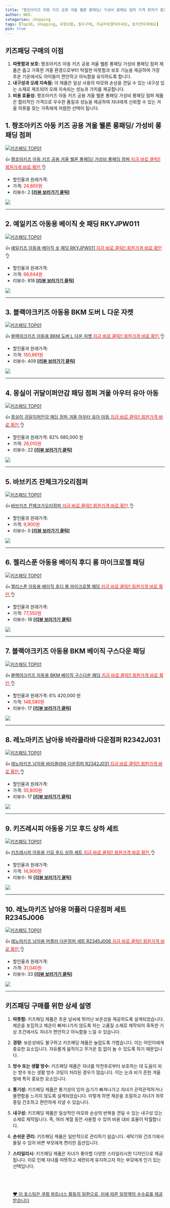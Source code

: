 ```yaml
---
title: "짱조아키즈 아동 키즈 공용 겨울 웰론 롱패딩/ 가성비 롱패딩 점퍼 가격 최저가 할인가 키즈패딩 최저가 추천 제품 비교"
author: NEO.
categories: shopping
tags: [Top10, shopping, 유행상품, 필수구매, 지금바로클릭하세요, 놓치면후회해요]
pin: true
---
```

## 키즈패딩 구매의 이점
1. **따뜻함과 보호:** 짱조아키즈 아동 키즈 공용 겨울 웰론 롱패딩 가성비 롱패딩 점퍼 제품은 춥고 가혹한 겨울 환경으로부터 탁월한 따뜻함과 보호 기능을 제공하여 가장 추운 기온에서도 아이들이 편안하고 아늑함을 유지하도록 합니다.
2. **내구성과 오래 지속됨:** 이 제품은 일상 사용의 마모와 손상을 견딜 수 있는 내구성 있는 소재로 제조되어 오래 지속되는 성능과 가치를 제공합니다.
3. **비용 효율성:** 짱조아키즈 아동 키즈 공용 겨울 웰론 롱패딩 가성비 롱패딩 점퍼 제품은 합리적인 가격으로 우수한 품질과 성능을 제공하여 자녀에게 신뢰할 수 있는 겨울 의류를 찾는 가족에게 저렴한 선택이 됩니다.

   

## 1. 짱조아키즈 아동 키즈 공용 겨울 웰론 롱패딩/ 가성비 롱패딩 점퍼

[![키즈패딩 TOP01](https://thumbnail9.coupangcdn.com/thumbnails/remote/490x490ex/image/vendor_inventory/b305/ba1e37300a6b5e6bab79fff6c5fea2957e896ef372ee5399abdbae02802b.jpg)](https://link.coupang.com/re/AFFSDP?lptag=AF3617701&subid=GithubCoopas&pageKey=4355759418&traceid=V0-153&itemId=5116521111&vendorItemId=72426022052)


👍 [짱조아키즈 아동 키즈 공용 겨울 웰론 롱패딩/ 가성비 롱패딩 점퍼 <font color=red> 지금 바로 클릭!! 회원가격 바로 확인 </font> ](https://link.coupang.com/re/AFFSDP?lptag=AF3617701&subid=GithubCoopas&pageKey=4355759418&traceid=V0-153&itemId=5116521111&vendorItemId=72426022052) 👌 


- 할인율과 원래가격: 
- 가격: <span style='color:red'>24,800원</span>
- 리뷰수: 2  [**[리뷰 보러가기 클릭]**](https://link.coupang.com/re/AFFSDP?lptag=AF3617701&subid=GithubCoopas&pageKey=4355759418&traceid=V0-153&itemId=5116521111&vendorItemId=72426022052)

[![](/discount_price.png)](https://link.coupang.com/re/AFFSDP?lptag=AF3617701&subid=GithubCoopas&pageKey=4355759418&traceid=V0-153&itemId=5116521111&vendorItemId=72426022052)

---


   

## 2. 예일키즈 아동용 베이직 숏 패딩 RKYJPW011

[![키즈패딩 TOP01](https://thumbnail8.coupangcdn.com/thumbnails/remote/490x490ex/image/retail/images/2023/11/09/17/8/187cd85d-1ea9-4751-b8f7-39229212ef28.jpg)](https://link.coupang.com/re/AFFSDP?lptag=AF3617701&subid=GithubCoopas&pageKey=7694183270&traceid=V0-153&itemId=20650885875&vendorItemId=87723938438)


👍 [예일키즈 아동용 베이직 숏 패딩 RKYJPW011 <font color=red> 지금 바로 클릭!! 회원가격 바로 확인 </font> ](https://link.coupang.com/re/AFFSDP?lptag=AF3617701&subid=GithubCoopas&pageKey=7694183270&traceid=V0-153&itemId=20650885875&vendorItemId=87723938438) 👌 


- 할인율과 원래가격: 
- 가격: <span style='color:red'>66,644원</span>
- 리뷰수: 818  [**[리뷰 보러가기 클릭]**](https://link.coupang.com/re/AFFSDP?lptag=AF3617701&subid=GithubCoopas&pageKey=7694183270&traceid=V0-153&itemId=20650885875&vendorItemId=87723938438)

[![](/discount_price.png)](https://link.coupang.com/re/AFFSDP?lptag=AF3617701&subid=GithubCoopas&pageKey=7694183270&traceid=V0-153&itemId=20650885875&vendorItemId=87723938438)

---


   

## 3. 블랙야크키즈 아동용 BKM 도버 L 다운 자켓

[![키즈패딩 TOP01](https://thumbnail9.coupangcdn.com/thumbnails/remote/490x490ex/image/retail/images/1507926920578171-ec18511c-53db-4184-b9f4-2114c7aeb7c1.jpg)](https://link.coupang.com/re/AFFSDP?lptag=AF3617701&subid=GithubCoopas&pageKey=7547941576&traceid=V0-153&itemId=19857331238&vendorItemId=87186898629)


👍 [블랙야크키즈 아동용 BKM 도버 L 다운 자켓 <font color=red> 지금 바로 클릭!! 회원가격 바로 확인 </font> ](https://link.coupang.com/re/AFFSDP?lptag=AF3617701&subid=GithubCoopas&pageKey=7547941576&traceid=V0-153&itemId=19857331238&vendorItemId=87186898629) 👌 


- 할인율과 원래가격: 
- 가격: <span style='color:red'>150,861원</span>
- 리뷰수: 409  [**[리뷰 보러가기 클릭]**](https://link.coupang.com/re/AFFSDP?lptag=AF3617701&subid=GithubCoopas&pageKey=7547941576&traceid=V0-153&itemId=19857331238&vendorItemId=87186898629)

[![](/discount_price.png)](https://link.coupang.com/re/AFFSDP?lptag=AF3617701&subid=GithubCoopas&pageKey=7547941576&traceid=V0-153&itemId=19857331238&vendorItemId=87186898629)

---


   

## 4. 몽실이 귀달이퍼안감 패딩 점퍼 겨울 아우터 유아 아동

[![키즈패딩 TOP01](https://thumbnail9.coupangcdn.com/thumbnails/remote/490x490ex/image/vendor_inventory/24d9/36d4eec52500c892fbae031b18b89bd48e163d81323135e325c88d93913c.jpg)](https://link.coupang.com/re/AFFSDP?lptag=AF3617701&subid=GithubCoopas&pageKey=6868302278&traceid=V0-153&itemId=16422122288&vendorItemId=83612994372)


👍 [몽실이 귀달이퍼안감 패딩 점퍼 겨울 아우터 유아 아동 <font color=red> 지금 바로 클릭!! 회원가격 바로 확인 </font> ](https://link.coupang.com/re/AFFSDP?lptag=AF3617701&subid=GithubCoopas&pageKey=6868302278&traceid=V0-153&itemId=16422122288&vendorItemId=83612994372) 👌 


- 할인율과 원래가격: 82%  680,000   원
- 가격: <span style='color:red'>26,010원</span>
- 리뷰수: 22  [**[리뷰 보러가기 클릭]**](https://link.coupang.com/re/AFFSDP?lptag=AF3617701&subid=GithubCoopas&pageKey=6868302278&traceid=V0-153&itemId=16422122288&vendorItemId=83612994372)

[![](/discount_price.png)](https://link.coupang.com/re/AFFSDP?lptag=AF3617701&subid=GithubCoopas&pageKey=6868302278&traceid=V0-153&itemId=16422122288&vendorItemId=83612994372)

---


   

## 5. 바브키즈 잔체크가오리점퍼

[![키즈패딩 TOP01](https://thumbnail6.coupangcdn.com/thumbnails/remote/490x490ex/image/vendor_inventory/15a1/42386a49bfb0552e77df36dcffa140da029977cc8ab5fc6e3ad8e304617e.jpg)](https://link.coupang.com/re/AFFSDP?lptag=AF3617701&subid=GithubCoopas&pageKey=6810232977&traceid=V0-153&itemId=16107783658&vendorItemId=87781296019)


👍 [바브키즈 잔체크가오리점퍼 <font color=red> 지금 바로 클릭!! 회원가격 바로 확인 </font> ](https://link.coupang.com/re/AFFSDP?lptag=AF3617701&subid=GithubCoopas&pageKey=6810232977&traceid=V0-153&itemId=16107783658&vendorItemId=87781296019) 👌 


- 할인율과 원래가격: 
- 가격: <span style='color:red'>9,900원</span>
- 리뷰수: 0  [**[리뷰 보러가기 클릭]**](https://link.coupang.com/re/AFFSDP?lptag=AF3617701&subid=GithubCoopas&pageKey=6810232977&traceid=V0-153&itemId=16107783658&vendorItemId=87781296019)

[![](/discount_price.png)](https://link.coupang.com/re/AFFSDP?lptag=AF3617701&subid=GithubCoopas&pageKey=6810232977&traceid=V0-153&itemId=16107783658&vendorItemId=87781296019)

---


   

## 6. 젤리스푼 아동용 베이직 후디 롱 마이크로젤 패딩

[![키즈패딩 TOP01](https://thumbnail7.coupangcdn.com/thumbnails/remote/490x490ex/image/vendor_inventory/dfd6/99e2c286ee690f0ec05e98f0e5f7438eceba46961fea4b2671887e102be0.jpg)](https://link.coupang.com/re/AFFSDP?lptag=AF3617701&subid=GithubCoopas&pageKey=7746826549&traceid=V0-153&itemId=20856585879&vendorItemId=87924073710)


👍 [젤리스푼 아동용 베이직 후디 롱 마이크로젤 패딩 <font color=red> 지금 바로 클릭!! 회원가격 바로 확인 </font> ](https://link.coupang.com/re/AFFSDP?lptag=AF3617701&subid=GithubCoopas&pageKey=7746826549&traceid=V0-153&itemId=20856585879&vendorItemId=87924073710) 👌 


- 할인율과 원래가격: 
- 가격: <span style='color:red'>77,350원</span>
- 리뷰수: 18  [**[리뷰 보러가기 클릭]**](https://link.coupang.com/re/AFFSDP?lptag=AF3617701&subid=GithubCoopas&pageKey=7746826549&traceid=V0-153&itemId=20856585879&vendorItemId=87924073710)

[![](/discount_price.png)](https://link.coupang.com/re/AFFSDP?lptag=AF3617701&subid=GithubCoopas&pageKey=7746826549&traceid=V0-153&itemId=20856585879&vendorItemId=87924073710)

---


   

## 7. 블랙야크키즈 아동용 BKM 베이직 구스다운 패딩

[![키즈패딩 TOP01](https://thumbnail9.coupangcdn.com/thumbnails/remote/490x490ex/image/retail/images/2023/09/21/17/1/9347588c-312f-495c-a822-ba9d8d184ffd.jpg)](https://link.coupang.com/re/AFFSDP?lptag=AF3617701&subid=GithubCoopas&pageKey=7610768840&traceid=V0-153&itemId=20168159131&vendorItemId=87260418979)


👍 [블랙야크키즈 아동용 BKM 베이직 구스다운 패딩 <font color=red> 지금 바로 클릭!! 회원가격 바로 확인 </font> ](https://link.coupang.com/re/AFFSDP?lptag=AF3617701&subid=GithubCoopas&pageKey=7610768840&traceid=V0-153&itemId=20168159131&vendorItemId=87260418979) 👌 


- 할인율과 원래가격: 6%  420,000   원
- 가격: <span style='color:red'>148,580원</span>
- 리뷰수: 17  [**[리뷰 보러가기 클릭]**](https://link.coupang.com/re/AFFSDP?lptag=AF3617701&subid=GithubCoopas&pageKey=7610768840&traceid=V0-153&itemId=20168159131&vendorItemId=87260418979)

[![](/discount_price.png)](https://link.coupang.com/re/AFFSDP?lptag=AF3617701&subid=GithubCoopas&pageKey=7610768840&traceid=V0-153&itemId=20168159131&vendorItemId=87260418979)

---


   

## 8. 레노마키즈 남아용 바라클라바 다운점퍼 R2342J031

[![키즈패딩 TOP01](https://thumbnail7.coupangcdn.com/thumbnails/remote/490x490ex/image/retail/images/2023/11/07/15/0/879a3579-b4cf-49f1-91b5-46064417adb8.jpg)](https://link.coupang.com/re/AFFSDP?lptag=AF3617701&subid=GithubCoopas&pageKey=7692731650&traceid=V0-153&itemId=20575948077&vendorItemId=87697623005)


👍 [레노마키즈 남아용 바라클라바 다운점퍼 R2342J031 <font color=red> 지금 바로 클릭!! 회원가격 바로 확인 </font> ](https://link.coupang.com/re/AFFSDP?lptag=AF3617701&subid=GithubCoopas&pageKey=7692731650&traceid=V0-153&itemId=20575948077&vendorItemId=87697623005) 👌 


- 할인율과 원래가격: 
- 가격: <span style='color:red'>55,800원</span>
- 리뷰수: 17  [**[리뷰 보러가기 클릭]**](https://link.coupang.com/re/AFFSDP?lptag=AF3617701&subid=GithubCoopas&pageKey=7692731650&traceid=V0-153&itemId=20575948077&vendorItemId=87697623005)

[![](/discount_price.png)](https://link.coupang.com/re/AFFSDP?lptag=AF3617701&subid=GithubCoopas&pageKey=7692731650&traceid=V0-153&itemId=20575948077&vendorItemId=87697623005)

---


   

## 9. 키즈레시피 아동용 기모 후드 상하 세트

[![키즈패딩 TOP01](https://thumbnail9.coupangcdn.com/thumbnails/remote/490x490ex/image/vendor_inventory/6ce4/36e6d9954303f3345b144fd2cad2b76f05aebb42d75a95458b76bc6915d3.jpg)](https://link.coupang.com/re/AFFSDP?lptag=AF3617701&subid=GithubCoopas&pageKey=2379927304&traceid=V0-153&itemId=4150654499&vendorItemId=87909590186)


👍 [키즈레시피 아동용 기모 후드 상하 세트 <font color=red> 지금 바로 클릭!! 회원가격 바로 확인 </font> ](https://link.coupang.com/re/AFFSDP?lptag=AF3617701&subid=GithubCoopas&pageKey=2379927304&traceid=V0-153&itemId=4150654499&vendorItemId=87909590186) 👌 


- 할인율과 원래가격: 
- 가격: <span style='color:red'>14,900원</span>
- 리뷰수: 16  [**[리뷰 보러가기 클릭]**](https://link.coupang.com/re/AFFSDP?lptag=AF3617701&subid=GithubCoopas&pageKey=2379927304&traceid=V0-153&itemId=4150654499&vendorItemId=87909590186)

[![](/discount_price.png)](https://link.coupang.com/re/AFFSDP?lptag=AF3617701&subid=GithubCoopas&pageKey=2379927304&traceid=V0-153&itemId=4150654499&vendorItemId=87909590186)

---


   

## 10. 레노마키즈 남아용 머플러 다운점퍼 세트 R2345J006

[![키즈패딩 TOP01](https://thumbnail7.coupangcdn.com/thumbnails/remote/490x490ex/image/retail/images/751248408937398-0b78effc-6e35-4707-91c5-c61d12bd366b.jpg)](https://link.coupang.com/re/AFFSDP?lptag=AF3617701&subid=GithubCoopas&pageKey=7616949370&traceid=V0-153&itemId=20601297945&vendorItemId=87676025872)


👍 [레노마키즈 남아용 머플러 다운점퍼 세트 R2345J006 <font color=red> 지금 바로 클릭!! 회원가격 바로 확인 </font> ](https://link.coupang.com/re/AFFSDP?lptag=AF3617701&subid=GithubCoopas&pageKey=7616949370&traceid=V0-153&itemId=20601297945&vendorItemId=87676025872) 👌 


- 할인율과 원래가격: 
- 가격: <span style='color:red'>31,040원</span>
- 리뷰수: 33  [**[리뷰 보러가기 클릭]**](https://link.coupang.com/re/AFFSDP?lptag=AF3617701&subid=GithubCoopas&pageKey=7616949370&traceid=V0-153&itemId=20601297945&vendorItemId=87676025872)

[![](/discount_price.png)](https://link.coupang.com/re/AFFSDP?lptag=AF3617701&subid=GithubCoopas&pageKey=7616949370&traceid=V0-153&itemId=20601297945&vendorItemId=87676025872)

---
## 키즈패딩 구매를 위한 상세 설명
1. **따뜻함:** 키즈패딩 제품은 추운 날씨에 뛰어난 보온성을 제공하도록 설계되었습니다. 체온을 포집하고 체온이 빠져나가지 않도록 하는 고품질 소재로 제작되어 혹독한 기상 조건에서도 자녀가 편안하고 아늑함을 느낄 수 있습니다.

2. **경량:** 보온성에도 불구하고 키즈패딩 제품은 놀랍도록 가볍습니다. 이는 어린이에게 중요한 요소입니다. 자유롭게 움직이고 무거운 짐 없이 놀 수 있도록 하기 때문입니다.

3. **방수 또는 생활 방수:** 키즈패딩 제품은 자녀를 악천후로부터 보호하는 데 도움이 되는 방수 또는 생활 방수 코팅이 처리된 경우가 많습니다. 이는 눈과 비가 흔한 겨울철에 특히 중요한 요소입니다.

4. **통기성:** 키즈패딩 제품은 통기성이 있어 습기가 빠져나가고 자녀가 끈적끈적하거나 불편함을 느끼지 않도록 설계되었습니다. 이렇게 하면 체온을 조절하고 자녀가 하루 종일 건조하고 편안하게 지낼 수 있습니다.

5. **내구성:** 키즈패딩 제품은 일상적인 마모와 손상의 반복을 견딜 수 있는 내구성 있는 소재로 제작됩니다. 즉, 여러 계절 동안 사용할 수 있어 비용 대비 효율이 탁월합니다.

6. **손쉬운 관리:** 키즈패딩 제품은 일반적으로 관리하기 쉽습니다. 세탁기와 건조기에서 돌릴 수 있어 바쁜 부모에게 편리한 옵션입니다.

7. **스타일리시:** 키즈패딩 제품은 자녀가 좋아할 다양한 스타일리시한 디자인으로 제공됩니다. 이로 인해 자녀를 따뜻하고 세련되게 유지하고자 하는 부모에게 인기 있는 선택입니다.<br><br><br><br><br> [ ❤  이 포스팅은 쿠팡 파트너스 활동의 일환으로, 이에 따른 일정액의 수수료를 제공받습니다](https://link.coupang.com/a/bcEFyh)